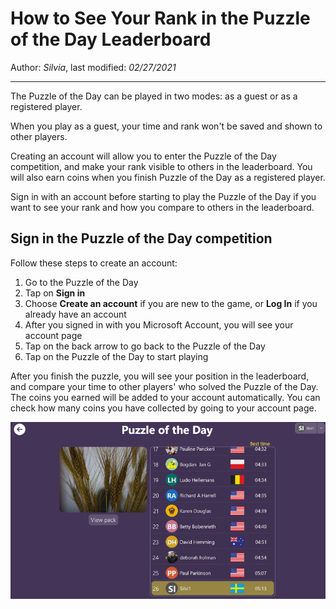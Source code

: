 # How to See Your Rank in the Puzzle of the Day Leaderboard

Author: *Silvia*, last modified: _02/27/2021_

---

The Puzzle of the Day can be played in two modes: as a guest or as a registered player.

When you play as a guest, your time and rank won't be saved and shown to other players.

Creating an account will allow you to enter the Puzzle of the Day competition, and make your rank visible to others in the leaderboard. You will also earn coins when you finish Puzzle of the Day as a registered player.

Sign in with an account before starting to play the Puzzle of the Day if you want to see your rank and how you compare to others in the leaderboard.

## Sign in the Puzzle of the Day competition

Follow these steps to create an account:

1. Go to the Puzzle of the Day
1. Tap on **Sign in**
1. Choose **Create an account** if you are new to the game, or __Log In__ if you already have an account
1. After you signed in with you Microsoft Account, you will see your account page
1. Tap on the back arrow to go back to the Puzzle of the Day
1. Tap on the Puzzle of the Day to start playing

After you finish the puzzle, you will see your position in the leaderboard, and compare your time to other players' who solved the Puzzle of the Day.
The coins you earned will be added to your account automatically. You can check how many coins you have collected by going to your account page.

![POD Rank](pod-rank.png)
